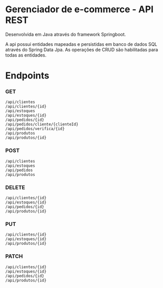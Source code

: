 # Gerenciador de e-commerce - API REST 

Desenvolvida em Java através do framework Springboot.

A api possui entidades mapeadas e persistidas em banco de dados SQL através do Spring Data Jpa. As operações de CRUD são habilitadas para todas as entidades. 

# Endpoints

### GET
`/api/clientes` <br/>
`/api/clientes/{id}` <br/>
`/api/estoques` <br/>
`/api/estoques/{id}` <br/>
`/api/pedidos/{id}` <br/>
`/api/pedidos/cliente/{clienteId}` <br/>
`/api/pedidos/verifica/{id}` <br/>
`/api/produtos` <br/>
`/api/produtos/{id}` <br/>

### POST
`/api/clientes` <br/>
`/api/estoques` <br/>
`/api/pedidos` <br/>
`/api/produtos` <br/>

### DELETE
`/api/clientes/{id}` <br/>
`/api/estoques/{id}` <br/>
`/api/pedidos/{id}` <br/>
`/api/produtos/{id}` <br/>

### PUT
`/api/clientes/{id}` <br/>
`/api/estoques/{id}` <br/>
`/api/produtos/{id}` <br/>

### PATCH
`/api/clientes/{id}` <br/>
`/api/estoques/{id}` <br/>
`/api/pedidos/{id}` <br/>
`/api/produtos/{id}` <br/>